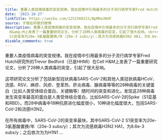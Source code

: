 ```yaml
---
title: 重要人类疫情病毒的突变规律。我在疫情中引用最多的分子流行病学专家Fred Hutch研究所的Trevor Bedford（已是HHMI）在Cell H&M上发表了一篇重要研究论文，分析了...
date: '2023-10-27'
linkTitle: https://weibo.com/1251560221/NpMHa3NdF
source: 子陵在听歌的微博
description: 重要人类疫情病毒的突变规律。我在疫情中引用最多的分子流行病学专家Fred Hutch研究所的Trevor Bedford（已是HHMI）在Cell
  H&amp;M上发表了一篇重要研究论文，分析了28种人类病毒的突变，引起了很大反响。<br><br>这项研究论文分析了包括新型冠状病毒SARS-CoV-2和其他人类冠状病毒HCoV、流感、RSV、麻疹、风疹、登革热、肝炎病毒、腺病毒等等的28种病毒的关键蛋白（比如人类受体结合蛋白、关键酶等）随时间的突变和进化，发现这28种病毒发生突变率最高的蛋白是人类受体结合蛋白，比如SARS-CoV-2的Spike（S1亚基和RBD）。而28中病毒中18种抗原进化幅度很小，10种进化幅度很大，包括SARS-CoV-2和流感H3N2。<br><br>在所有病毒中，SARS-CoV-2的突变率最快，其中SARS-CoV-2
  S1突变率为20e-3氨基酸置换/年（20e-3 subs/y）；其次为流感病毒H3N2 HA1，为8.6e-3 subs/y；之后依次为为H1N1 ...
disable_comments: true
---
```

重要人类疫情病毒的突变规律。我在疫情中引用最多的分子流行病学专家Fred Hutch研究所的Trevor Bedford（已是HHMI）在Cell H&amp;M上发表了一篇重要研究论文，分析了28种人类病毒的突变，引起了很大反响。<br><br>这项研究论文分析了包括新型冠状病毒SARS-CoV-2和其他人类冠状病毒HCoV、流感、RSV、麻疹、风疹、登革热、肝炎病毒、腺病毒等等的28种病毒的关键蛋白（比如人类受体结合蛋白、关键酶等）随时间的突变和进化，发现这28种病毒发生突变率最高的蛋白是人类受体结合蛋白，比如SARS-CoV-2的Spike（S1亚基和RBD）。而28中病毒中18种抗原进化幅度很小，10种进化幅度很大，包括SARS-CoV-2和流感H3N2。<br><br>在所有病毒中，SARS-CoV-2的突变率最快，其中SARS-CoV-2 S1突变率为20e-3氨基酸置换/年（20e-3 subs/y）；其次为流感病毒H3N2 HA1，为8.6e-3 subs/y；之后依次为为H1N1 ...